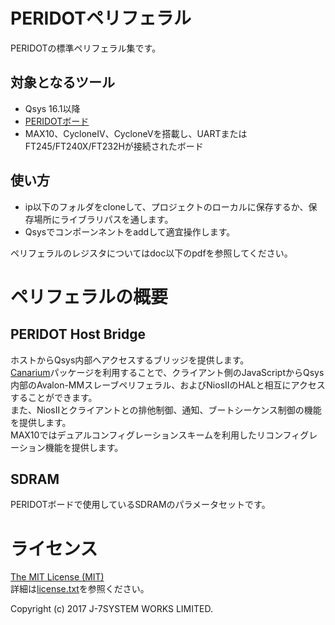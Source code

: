 PERIDOTペリフェラル
===================

PERIDOTの標準ペリフェラル集です。


対象となるツール
----------------

- Qsys 16.1以降
- [PERIDOTボード](https://github.com/osafune/peridot)
- MAX10、CycloneIV、CycloneVを搭載し、UARTまたはFT245/FT240X/FT232Hが接続されたボード


使い方
------

- ip以下のフォルダをcloneして、プロジェクトのローカルに保存するか、保存場所にライブラリパスを通します。
- Qsysでコンポーンネントをaddして適宜操作します。

ペリフェラルのレジスタについてはdoc以下のpdfを参照してください。


ペリフェラルの概要
==================

PERIDOT Host Bridge
-------------------

ホストからQsys内部へアクセスするブリッジを提供します。  
[Canarium](https://github.com/kimushu/canarium)パッケージを利用することで、クライアント側のJavaScriptからQsys内部のAvalon-MMスレーブペリフェラル、およびNiosIIのHALと相互にアクセスすることができます。  
また、NiosIIとクライアントとの排他制御、通知、ブートシーケンス制御の機能を提供します。  
MAX10ではデュアルコンフィグレーションスキームを利用したリコンフィグレーション機能を提供します。  


SDRAM
-----

PERIDOTボードで使用しているSDRAMのパラメータセットです。


ライセンス
=========

[The MIT License (MIT)](https://opensource.org/licenses/MIT)  
詳細は[license.txt](https://raw.githubusercontent.com/osafune/peridot_newgen/master/license.txt)を参照ください。  

Copyright (c) 2017 J-7SYSTEM WORKS LIMITED.
